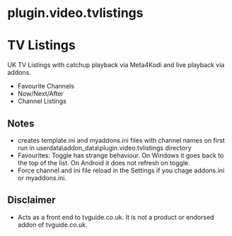 # plugin.video.tvlistings

# TV Listings

UK TV Listings with catchup playback via Meta4Kodi and live playback via addons.

* Favourite Channels
* Now/Next/After
* Channel Listings

## Notes
* creates template.ini and myaddons.ini files with channel names on first run in userdata\addon_data\plugin.video.tvlistings directory
* Favourites: Toggle has strange behaviour. On Windows it goes back to the top of the list. On Android it does not refresh on toggle.
* Force channel and ini file reload in the Settings if you chage addons.ini or myaddons.ini.

## Disclaimer
* Acts as a front end to tvguide.co.uk. It is not a product or endorsed addon of tvguide.co.uk.
